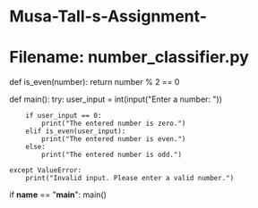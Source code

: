 # Musa-Tall-s-Assignment-
# Filename: number_classifier.py

def is_even(number):
    return number % 2 == 0

def main():
    try:
        user_input = int(input("Enter a number: "))
        
        if user_input == 0:
            print("The entered number is zero.")
        elif is_even(user_input):
            print("The entered number is even.")
        else:
            print("The entered number is odd.")
    
    except ValueError:
        print("Invalid input. Please enter a valid number.")

if __name__ == "__main__":
    main()
